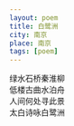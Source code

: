 ```yaml
---
layout: poem
title: 白鹭洲
city: 南京
place: 南京
tags: [poem]
---
```


绿水石桥秦淮柳    
低楼古曲水泊舟    
人间何处寻此景    
太白诗咏白鹭洲   
